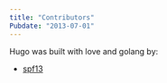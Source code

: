 ```yaml
---
title: "Contributors"
Pubdate: "2013-07-01"
---
```


Hugo was built with love and golang by:

* [spf13](https://github.com/spf13)

